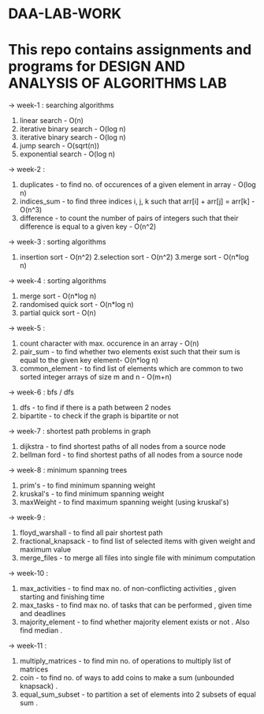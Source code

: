 # DAA-LAB-WORK
# This repo contains assignments and programs for DESIGN AND ANALYSIS OF ALGORITHMS LAB

-> week-1 : searching algorithms
1. linear search - O(n)
2. iterative binary search - O(log n)
3. iterative binary search - O(log n)
4. jump search - O(sqrt(n))
5. exponential search - O(log n)

-> week-2 :
1. duplicates - to find no. of occurences of a given element in array - O(log n)
2. indices_sum - to find three indices i, j, k such that arr[i] + arr[j] = arr[k] - O(n^3)
3. difference - to count the number of pairs of integers such that their difference is           equal to a given key - O(n^2)

-> week-3 : sorting algorithms
1. insertion sort - O(n^2)
2.selection sort - O(n^2)
3.merge sort - O(n*log n)
      
-> week-4 : sorting algorithms
1. merge sort - O(n*log n)
2. randomised quick sort - O(n*log n)
3. partial quick sort - O(n)
        
-> week-5 :
1. count character with max. occurence in an array - O(n)
2. pair_sum - to find whether two elements exist such that their sum is equal to the given       key element- O(n*log n)
3. common_element - to find list of elements which are common to two sorted integer arrays        of size m and n - O(m+n)
      
-> week-6 : bfs / dfs
1. dfs - to find if there is a path between 2 nodes
2. bipartite - to check if the graph is bipartite or not
      
-> week-7 : shortest path problems in graph
1. dijkstra - to find shortest paths of all nodes from a source node
2. bellman ford - to find shortest paths of all nodes from a source node

-> week-8 : minimum spanning trees
1. prim's - to find minimum spanning weight
2. kruskal's - to find minimum spanning weight
3. maxWeight - to find maximum spanning weight (using kruskal's)

-> week-9 :
1. floyd_warshall - to find all pair shortest path
2. fractional_knapsack - to find list of selected items with given weight and maximum           value
3. merge_files - to merge all files into single file with minimum computation

-> week-10 :
1. max_activities - to find max no. of non-conflicting activities , given starting and              finishing time
2. max_tasks - to find max no. of tasks that can be performed , given time and deadlines
3. majority_element - to find whether majority element exists or not . Also find median .

-> week-11 :
1. multiply_matrices - to find min no. of operations to multiply list of matrices
2. coin - to find no. of ways to add coins to make a sum (unbounded knapsack) .
3. equal_sum_subset - to partition a set of elements into 2 subsets of equal sum .

